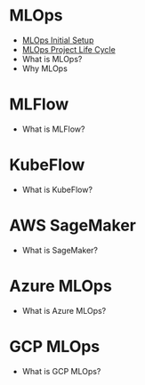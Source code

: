# MLOps
- [MLOps Initial Setup](./MLOps/Initial_Setup.md)
- [MLOps Project Life Cycle](./MLOps/MLOps_Project_LifeCycle.md)
- What is MLOps?
- Why MLOps

# MLFlow
- What is MLFlow?

# KubeFlow
- What is KubeFlow?

# AWS SageMaker
- What is SageMaker?

# Azure MLOps
- What is Azure MLOps?

# GCP MLOps
- What is GCP MLOps?

